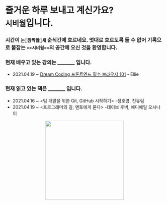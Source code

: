 # 즐거운 하루 보내고 계신가요? <br>`시비월`입니다. 
### 시간이 `눈🙈깜짝할🙉새` 순식간에 흐르네요. 멋대로 흐르도록 둘 수 없어 기록으로 붙잡는 `>>시비월<<`의 공간에 오신 것을 환영합니다. 
### 현재 배우고 있는 강의는 _______ 입니다.
* 2021.04.19 ~ [Dream Coding 프론트엔드 필수 브라우저 101](https://academy.dream-coding.com/courses/browser101) - Ellie

### 현재 읽고 있는 책은 _______ 입니다.
* 2021.04.16 ~ <팀 개발을 위한 Git, GitHub 시작하기> -정호영, 진유림
* 2021.04.19 ~ <프로그래머의 길, 멘토에게 묻다> -데이브 후버, 애디에일 오시나이

<center><img src = "https://mblogthumb-phinf.pstatic.net/MjAyMDAzMzBfMjU0/MDAxNTg1NTc3MTc4NzY3.i9Rkdffs4p_Y1yLYS0yIxgGkQRClUrk4bxN8VANr6oUg.sNbauR1j9CnsJIyGMVTFTxQYEWZkoOKvVW_feHPzC24g.GIF.pikiro/IMG_0416.GIF?type=w800" width = 250px)</center>
